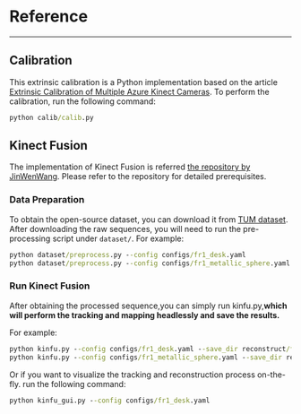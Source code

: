 # Reference

---

## Calibration

This extrinsic calibration is a Python implementation based on the article [Extrinsic Calibration of Multiple Azure Kinect Cameras](https://tianyusong.com/2021/06/04/multiple-azure-kinect-extrinsic-calibration/).
To perform the calibration, run the following command:

```cmd
python calib/calib.py
```

## Kinect Fusion

The implementation of Kinect Fusion is referred [the repository by JinWenWang](https://github.com/JingwenWang95/KinectFusion/tree/master). Please refer to the repository for detailed prerequisites.

### Data Preparation

To obtain the open-source dataset, you can download it from [TUM dataset](https://vision.in.tum.de/data/datasets/rgbd-dataset/download). After downloading the raw sequences, you will need to run the pre-processing script under `dataset/`. For example:

```cmd
python dataset/preprocess.py --config configs/fr1_desk.yaml
python dataset/preprocess.py --config configs/fr1_metallic_sphere.yaml
```

### Run Kinect Fusion

After obtaining the processed sequence,you can simply run kinfu.py,**which will perform the tracking and mapping headlessly and save the results.**

For example:

```cmd
python kinfu.py --config configs/fr1_desk.yaml --save_dir reconstruct/fr1_desk
python kinfu.py --config configs/fr1_metallic_sphere.yaml --save_dir reconstruct/fr1_metallic_sphere
```

 Or if you want to visualize the tracking and reconstruction process on-the-fly.
 run the following command:

```cmd
python kinfu_gui.py --config configs/fr1_desk.yaml
```

